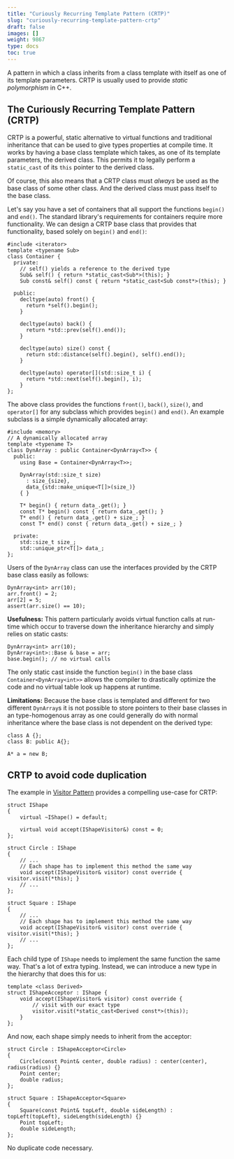 ```yaml
---
title: "Curiously Recurring Template Pattern (CRTP)"
slug: "curiously-recurring-template-pattern-crtp"
draft: false
images: []
weight: 9867
type: docs
toc: true
---
```


A pattern in which a class inherits from a class template with itself as one of its template parameters. CRTP is usually used to provide *static polymorphism* in C++.

## The Curiously Recurring Template Pattern (CRTP)
CRTP is a powerful, static alternative to virtual functions and traditional inheritance that can be used to give types properties at compile time. It works by having a base class template which takes, as one of its template parameters, the derived class. This permits it to legally perform a `static_cast` of its `this` pointer to the derived class.

Of course, this also means that a CRTP class must *always* be used as the base class of some other class. And the derived class must pass itself to the base class.

<!-- if version [gte C++14] -->


Let's say you have a set of containers that all support the functions `begin()` and `end()`. The standard library's requirements for containers require more functionality. We can design a CRTP base class that provides that functionality, based solely on `begin()` and `end()`:

    #include <iterator>
    template <typename Sub>
    class Container {
      private:
        // self() yields a reference to the derived type
        Sub& self() { return *static_cast<Sub*>(this); }
        Sub const& self() const { return *static_cast<Sub const*>(this); }
    
      public:
        decltype(auto) front() {
          return *self().begin();
        }
    
        decltype(auto) back() {
          return *std::prev(self().end());
        }
    
        decltype(auto) size() const {
          return std::distance(self().begin(), self().end());
        }
    
        decltype(auto) operator[](std::size_t i) {
          return *std::next(self().begin(), i);
        }
    };

The above class provides the functions `front()`, `back()`, `size()`, and `operator[]` for any subclass which provides `begin()` and `end()`. An example subclass is a simple dynamically allocated array:

    #include <memory>
    // A dynamically allocated array
    template <typename T>
    class DynArray : public Container<DynArray<T>> {
      public:
        using Base = Container<DynArray<T>>;

        DynArray(std::size_t size)
          : size_{size},
          data_{std::make_unique<T[]>(size_)}
        { }
    
        T* begin() { return data_.get(); }
        const T* begin() const { return data_.get(); }
        T* end() { return data_.get() + size_; }
        const T* end() const { return data_.get() + size_; }
    
      private:
        std::size_t size_;
        std::unique_ptr<T[]> data_;
    };

Users of the `DynArray` class can use the interfaces provided by the CRTP base class easily as follows:

    DynArray<int> arr(10);
    arr.front() = 2;
    arr[2] = 5;
    assert(arr.size() == 10);

**Usefulness:**
This pattern particularly avoids virtual function calls at run-time which occur to traverse down the inheritance hierarchy and simply relies on static casts:

    DynArray<int> arr(10);
    DynArray<int>::Base & base = arr;
    base.begin(); // no virtual calls

The only static cast inside the function `begin()` in the base class `Container<DynArray<int>>` allows the compiler to drastically optimize the code and no virtual table look up happens at runtime.

**Limitations:**
Because the base class is templated and different for two different `DynArray`s
it is not possible to store pointers to their base classes in an type-homogenous array as one could generally do with normal inheritance where the base class is not dependent on the derived type:

    class A {};
    class B: public A{};
    
    A* a = new B;
    
<!-- end version if -->

## CRTP to avoid code duplication
The example in [Visitor Pattern](https://www.wikiod.com/docs/c%2b%2b/4335/design-pattern-implementation-in-c/15127/visitor-pattern#t=201607291405391540231) provides a compelling use-case for CRTP:

    struct IShape
    {
        virtual ~IShape() = default;
    
        virtual void accept(IShapeVisitor&) const = 0;
    };

    struct Circle : IShape
    {
        // ...        
        // Each shape has to implement this method the same way
        void accept(IShapeVisitor& visitor) const override { visitor.visit(*this); }
        // ...
    };
    
    struct Square : IShape
    {
        // ...    
        // Each shape has to implement this method the same way
        void accept(IShapeVisitor& visitor) const override { visitor.visit(*this); }
        // ...
    };

Each child type of `IShape` needs to implement the same function the same way. That's a lot of extra typing. Instead, we can introduce a new type in the hierarchy that does this for us:

    template <class Derived>
    struct IShapeAcceptor : IShape {
        void accept(IShapeVisitor& visitor) const override {
            // visit with our exact type
            visitor.visit(*static_cast<Derived const*>(this));
        }
    };

And now, each shape simply needs to inherit from the acceptor:

    struct Circle : IShapeAcceptor<Circle>
    {
        Circle(const Point& center, double radius) : center(center), radius(radius) {}
        Point center;
        double radius;
    };

    struct Square : IShapeAcceptor<Square>
    {
        Square(const Point& topLeft, double sideLength) : topLeft(topLeft), sideLength(sideLength) {}    
        Point topLeft;
        double sideLength;
    };

No duplicate code necessary.

